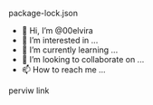 package-lock.json
- 👋 Hi, I’m @00elvira
- 👀 I’m interested in ...
- 🌱 I’m currently learning ...
- 💞️ I’m looking to collaborate on ...
- 📫 How to reach me ...

<!---
00elvira/00elvira is a ✨ special ✨ repository because its `README.md` (this file) appears on your GitHub profile.
You can click the Preview link to take a look at your changes.
--->perviw link

